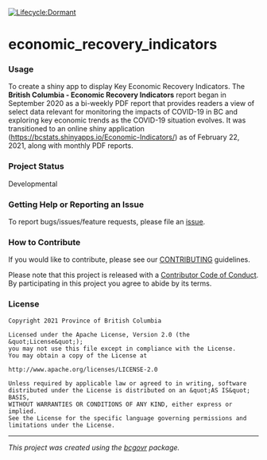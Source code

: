 <!-- Add a project state badge
See https://github.com/BCDevExchange/Our-Project-Docs/blob/master/discussion/projectstates.md
If you have bcgovr installed and you use RStudio, click the 'Insert BCDevex Badge' Addin. -->

[![Lifecycle:Dormant](https://img.shields.io/badge/Lifecycle-Dormant-ff7f2a)](https://github.com/bcgov/repomountie/blob/master/doc/lifecycle-badges.md)


economic\_recovery\_indicators
==============================

### Usage

To create a shiny app to display Key Economic Recovery Indicators. The **British Columbia - Economic Recovery Indicators** report began in September 2020 as a bi-weekly PDF report that provides readers a view of select data relevant for monitoring the impacts of COVID-19 in BC and exploring key economic trends as the COVID-19 situation evolves. It was transitioned to an online shiny application (<https://bcstats.shinyapps.io/Economic-Indicators/>) as of February 22, 2021, along with monthly PDF reports.

### Project Status

Developmental

### Getting Help or Reporting an Issue

To report bugs/issues/feature requests, please file an
[issue](https://github.com/bcgov/economic_recovery_indicators/issues/).

### How to Contribute

If you would like to contribute, please see our
[CONTRIBUTING](CONTRIBUTING.md) guidelines.

Please note that this project is released with a [Contributor Code of
Conduct](CODE_OF_CONDUCT.md). By participating in this project you agree
to abide by its terms.

### License

    Copyright 2021 Province of British Columbia

    Licensed under the Apache License, Version 2.0 (the &quot;License&quot;);
    you may not use this file except in compliance with the License.
    You may obtain a copy of the License at

    http://www.apache.org/licenses/LICENSE-2.0

    Unless required by applicable law or agreed to in writing, software distributed under the License is distributed on an &quot;AS IS&quot; BASIS,
    WITHOUT WARRANTIES OR CONDITIONS OF ANY KIND, either express or implied.
    See the License for the specific language governing permissions and limitations under the License.

------------------------------------------------------------------------

*This project was created using the
[bcgovr](https://github.com/bcgov/bcgovr) package.*
